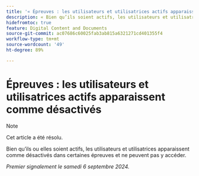 ```yaml
---
title: '« Épreuves : les utilisateurs et utilisatrices actifs apparaissent comme désactivés »'
description: « Bien qu’ils soient actifs, les utilisateurs et utilisatrices apparaissent comme désactivés dans certaines épreuves et ne peuvent pas y accéder. »
hidefromtoc: true
feature: Digital Content and Documents
source-git-commit: ac07686c60025fab3ab815a6321271cd401355f4
workflow-type: tm+mt
source-wordcount: '49'
ht-degree: 89%

---
```


# Épreuves : les utilisateurs et utilisatrices actifs apparaissent comme désactivés

>[!NOTE]
>
>Cet article a été résolu.

Bien qu’ils ou elles soient actifs, les utilisateurs et utilisatrices apparaissent comme désactivés dans certaines épreuves et ne peuvent pas y accéder.

_Premier signalement le samedi 6 septembre 2024._
